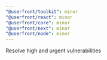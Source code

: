 ```yaml
---
"@userfront/toolkit": minor
"@userfront/react": minor
"@userfront/core": minor
"@userfront/next": minor
"@userfront/node": minor
---
```


Resolve high and urgent vulnerabilities
